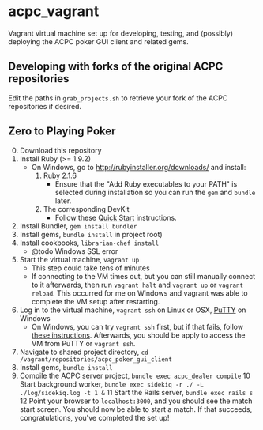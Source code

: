# acpc_vagrant
Vagrant virtual machine set up for developing, testing, and (possibly) deploying the ACPC poker GUI client and related gems.

## Developing with forks of the original ACPC repositories
Edit the paths in `grab_projects.sh` to retrieve your fork of the ACPC repositories if desired.

## Zero to Playing Poker

0. Download this repository
1. Install Ruby (>= 1.9.2)
    - On Windows, go to <http://rubyinstaller.org/downloads/> and install:
        1. Ruby 2.1.6
            - Ensure that the "Add Ruby executables to your PATH" is selected during installation so you can run the `gem` and `bundle` later.
        2. The corresponding DevKit
            - Follow these [Quick Start](https://github.com/oneclick/rubyinstaller/wiki/Development-Kit#quick-start) instructions.
2. Install Bundler, `gem install bundler`
3. Install gems, `bundle install` in project root)
4. Install cookbooks, `librarian-chef install`
    - @todo Windows SSL error
5. Start the virtual machine, `vagrant up`
    - This step could take tens of minutes
    - If connecting to the VM times out, but you can still manually connect to it afterwards, then run `vagrant halt` and `vagrant up` or `vagrant reload`. This occurred for me on Windows and vagrant was able to complete the VM setup after restarting.
6. Log in to the virtual machine, `vagrant ssh` on Linux or OSX, [PuTTY](http://www.chiark.greenend.org.uk/~sgtatham/putty/) on Windows
    - On Windows, you can try `vagrant ssh` first, but if that fails, follow [these instructions](https://github.com/Varying-Vagrant-Vagrants/VVV/wiki/Connect-to-Your-Vagrant-Virtual-Machine-with-PuTTY). Afterwards, you should be apply to access the VM from PuTTY or `vagrant ssh`.
7. Navigate to shared project directory, `cd /vagrant/repositories/acpc_poker_gui_client`
8. Install gems, `bundle install`
9. Compile the ACPC server project, `bundle exec acpc_dealer compile`
10 Start background worker, `bundle exec sidekiq -r ./ -L ./log/sidekiq.log -t 1 &`
11 Start the Rails server, `bundle exec rails s`
12 Point your browser to `localhost:3000`, and you should see the match start screen. You should now be able to start a match. If that succeeds, congratulations, you've completed the set up!
